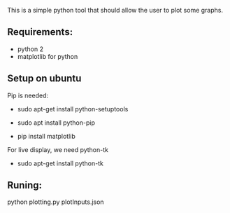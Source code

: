This is a simple python tool that should allow the user to plot some graphs.

## Requirements:
 - python 2
 - matplotlib for python

## Setup on ubuntu
Pip is needed:
 - sudo apt-get install python-setuptools
 - sudo apt install python-pip

 - pip install matplotlib


For live display, we need python-tk
 - sudo apt-get install python-tk

## Runing:
python plotting.py plotInputs.json
